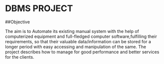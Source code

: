 # DBMS PROJECT

##Objective

The aim is to Automate its existing manual system with the help of computerized equipment and full-fledged computer software,fulfilling their requirements, so that their valuable data/information can be stored for a longer period with easy accessing and manipulation of the same. The project describes how to manage for good performance and better services for the clients.

